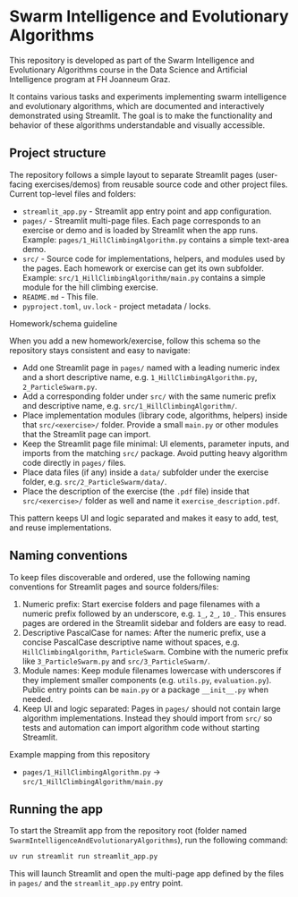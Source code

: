 # Swarm Intelligence and Evolutionary Algorithms

This repository is developed as part of the Swarm Intelligence and Evolutionary Algorithms course in the Data Science and Artificial Intelligence program at FH Joanneum Graz.

It contains various tasks and experiments implementing swarm intelligence and evolutionary algorithms, which are documented and interactively demonstrated using Streamlit. The goal is to make the functionality and behavior of these algorithms understandable and visually accessible.

## Project structure

The repository follows a simple layout to separate Streamlit pages (user-facing exercises/demos) from reusable source code and other project files. Current top-level files and folders:

- `streamlit_app.py` - Streamlit app entry point and app configuration.
- `pages/` - Streamlit multi-page files. Each page corresponds to an exercise or demo and is loaded by Streamlit when the app runs. Example: `pages/1_HillClimbingAlgorithm.py` contains a simple text-area demo.
- `src/` - Source code for implementations, helpers, and modules used by the pages. Each homework or exercise can get its own subfolder. Example: `src/1_HillClimbingAlgorithm/main.py` contains a simple module for the hill climbing exercise.
- `README.md` - This file.
- `pyproject.toml`, `uv.lock` - project metadata / locks.

Homework/schema guideline

When you add a new homework/exercise, follow this schema so the repository stays consistent and easy to navigate:

- Add one Streamlit page in `pages/` named with a leading numeric index and a short descriptive name, e.g. `1_HillClimbingAlgorithm.py`, `2_ParticleSwarm.py`.
- Add a corresponding folder under `src/` with the same numeric prefix and descriptive name, e.g. `src/1_HillClimbingAlgorithm/`.
- Place implementation modules (library code, algorithms, helpers) inside that `src/<exercise>/` folder. Provide a small `main.py` or other modules that the Streamlit page can import.
- Keep the Streamlit page file minimal: UI elements, parameter inputs, and imports from the matching `src/` package. Avoid putting heavy algorithm code directly in `pages/` files.
- Place data files (if any) inside a `data/` subfolder under the exercise folder, e.g. `src/2_ParticleSwarm/data/`.
- Place the description of the exercise (the `.pdf` file) inside that `src/<exercise>/` folder as well and name it `exercise_description.pdf`.

This pattern keeps UI and logic separated and makes it easy to add, test, and reuse implementations.

## Naming conventions

To keep files discoverable and ordered, use the following naming conventions for Streamlit pages and source folders/files:

1. Numeric prefix: Start exercise folders and page filenames with a numeric prefix followed by an underscore, e.g. `1_`, `2_`, `10_`. This ensures pages are ordered in the Streamlit sidebar and folders are easy to read.
2. Descriptive PascalCase for names: After the numeric prefix, use a concise PascalCase descriptive name without spaces, e.g. `HillClimbingAlgorithm`, `ParticleSwarm`. Combine with the numeric prefix like `3_ParticleSwarm.py` and `src/3_ParticleSwarm/`.
3. Module names: Keep module filenames lowercase with underscores if they implement smaller components (e.g. `utils.py`, `evaluation.py`). Public entry points can be `main.py` or a package `__init__.py` when needed.
4. Keep UI and logic separated: Pages in `pages/` should not contain large algorithm implementations. Instead they should import from `src/` so tests and automation can import algorithm code without starting Streamlit.

Example mapping from this repository

- `pages/1_HillClimbingAlgorithm.py` → `src/1_HillClimbingAlgorithm/main.py`

## Running the app

To start the Streamlit app from the repository root (folder named `SwarmIntelligenceAndEvolutionaryAlgorithms`), run the following command:

```bash
uv run streamlit run streamlit_app.py
```

This will launch Streamlit and open the multi-page app defined by the files in `pages/` and the `streamlit_app.py` entry point.

